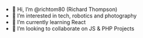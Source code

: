 - 👋 Hi, I’m @richtom80 (Richard Thompson)
- 👀 I’m interested in tech, robotics and photography
- 🌱 I’m currently learning React
- 💞️ I’m looking to collaborate on JS & PHP Projects

<!---
richtom80/richtom80 is a ✨ special ✨ repository because its `README.md` (this file) appears on your GitHub profile.
You can click the Preview link to take a look at your changes.
--->
